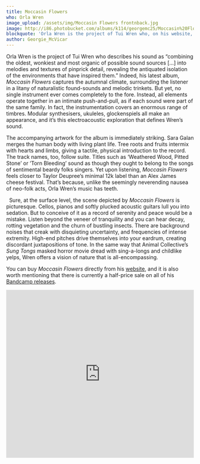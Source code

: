 ```yaml
---
title: Moccasin Flowers
who: Orla Wren
image_upload: /assets/img/Moccasin Flowers frontnback.jpg
image: http://i86.photobucket.com/albums/k114/georgemc25/Moccasin%20Flowers%20frontnback_zpsohpro64k.jpg
blockquote: 'Orla Wren is the project of Tui Wren who, on his website, describes his sound as “combining the oldest, wonkiest and most organic of possible sound sources […] into melodies and textures of pinprick detail, revealing the antiquated isolation of the environments that have inspired them.”'
author: Georgie_McVicar
---
```

Orla Wren is the project of Tui Wren who describes his sound as “combining the oldest, wonkiest and most organic of possible sound sources […] into melodies and textures of pinprick detail, revealing the antiquated isolation of the environments that have inspired them.” Indeed, his latest album, _Moccasin Flowers_ captures the autumnal climate, surrounding the listener in a litany of naturalistic found-sounds and melodic trinkets. But yet, no single instrument ever comes completely to the fore. Instead, all elements operate together in an intimate push-and-pull, as if each sound were part of the same family. In fact, the instrumentation covers an enormous range of timbres. Modular synthesisers, ukuleles, glockenspiels all make an appearance, and it’s this electroacoustic exploration that defines Wren’s sound. 

The accompanying artwork for the album is immediately striking. Sara Galan merges the human body with living plant life. Tree roots and fruits intermix with hearts and limbs, giving a tactile, physical introduction to the record. The track names, too, follow suite. Titles such as ‘Weathered Wood, Pitted Stone’ or ‘Torn Bleeding’ sound as though they ought to belong to the songs of sentimental beardy folks singers. Yet upon listening, _Moccasin Flowers_ feels closer to Taylor Deupree’s minimal 12k label than an Alex James cheese festival. That’s because, unlike the seemingly neverending nausea of neo-folk acts, Orla Wren’s music has teeth. 

  Sure, at the surface level, the scene depicted by _Moccasin Flowers_ is picturesque. Cellos, pianos and softly plucked acoustic guitars lull you into sedation. But to conceive of it as a record of serenity and peace would be a mistake. Listen beyond the veneer of tranquility and you can hear decay, rotting vegetation and the churn of bustling insects. There are background noises that creak with disquieting uncertainty, and frequencies of intense extremity. High-end pitches drive themselves into your eardrum, creating discordant juxtapositions of tone. In the same way that Animal Collective’s _Sung Tongs_ masked horror movie dread with sing-a-longs and childlike yelps, Wren offers a vision of nature that is all-encompassing.

You can buy _Moccasin Flowers_ directly from his [website](https://orlawren.eu/moccasin-flowers/), and it is also worth mentioning that there is currently a half-price sale on all of his [Bandcamp releases](https://orlawrenmusic.bandcamp.com). 

<iframe width="100%" height="450" scrolling="no" frameborder="no" src="https://w.soundcloud.com/player/?url=https%3A//api.soundcloud.com/playlists/162463049&color=999695&auto_play=false&hide_related=false&show_comments=true&show_user=true&show_reposts=false"></iframe>